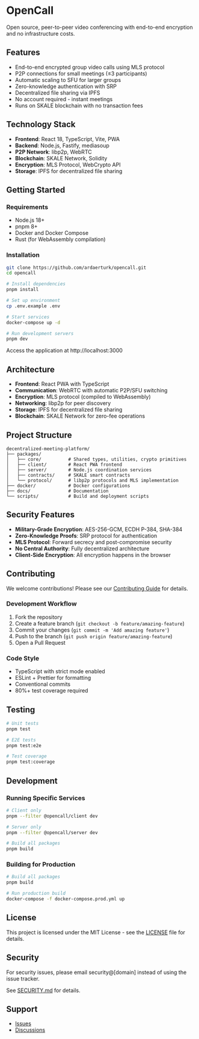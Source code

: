 # OpenCall

Open source, peer-to-peer video conferencing with end-to-end encryption and no infrastructure costs.

## Features

- End-to-end encrypted group video calls using MLS protocol
- P2P connections for small meetings (≤3 participants)
- Automatic scaling to SFU for larger groups
- Zero-knowledge authentication with SRP
- Decentralized file sharing via IPFS
- No account required - instant meetings
- Runs on SKALE blockchain with no transaction fees

## Technology Stack

- **Frontend**: React 18, TypeScript, Vite, PWA
- **Backend**: Node.js, Fastify, mediasoup
- **P2P Network**: libp2p, WebRTC
- **Blockchain**: SKALE Network, Solidity
- **Encryption**: MLS Protocol, WebCrypto API
- **Storage**: IPFS for decentralized file sharing

## Getting Started

### Requirements

- Node.js 18+
- pnpm 8+
- Docker and Docker Compose
- Rust (for WebAssembly compilation)

### Installation

```bash
git clone https://github.com/ardaerturk/opencall.git
cd opencall
```

```bash
# Install dependencies
pnpm install

# Set up environment
cp .env.example .env

# Start services
docker-compose up -d

# Run development servers
pnpm dev
```

Access the application at http://localhost:3000

## Architecture

- **Frontend**: React PWA with TypeScript
- **Communication**: WebRTC with automatic P2P/SFU switching
- **Encryption**: MLS protocol (compiled to WebAssembly)
- **Networking**: libp2p for peer discovery
- **Storage**: IPFS for decentralized file sharing
- **Blockchain**: SKALE Network for zero-fee operations

## Project Structure

```
decentralized-meeting-platform/
├── packages/
│   ├── core/          # Shared types, utilities, crypto primitives
│   ├── client/        # React PWA frontend
│   ├── server/        # Node.js coordination services
│   ├── contracts/     # SKALE smart contracts
│   └── protocol/      # libp2p protocols and MLS implementation
├── docker/            # Docker configurations
├── docs/              # Documentation
└── scripts/           # Build and deployment scripts
```

## Security Features

- **Military-Grade Encryption**: AES-256-GCM, ECDH P-384, SHA-384
- **Zero-Knowledge Proofs**: SRP protocol for authentication
- **MLS Protocol**: Forward secrecy and post-compromise security
- **No Central Authority**: Fully decentralized architecture
- **Client-Side Encryption**: All encryption happens in the browser

## Contributing

We welcome contributions! Please see our [Contributing Guide](CONTRIBUTING.md) for details.

### Development Workflow

1. Fork the repository
2. Create a feature branch (`git checkout -b feature/amazing-feature`)
3. Commit your changes (`git commit -m 'Add amazing feature'`)
4. Push to the branch (`git push origin feature/amazing-feature`)
5. Open a Pull Request

### Code Style

- TypeScript with strict mode enabled
- ESLint + Prettier for formatting
- Conventional commits
- 80%+ test coverage required

## Testing

```bash
# Unit tests
pnpm test

# E2E tests
pnpm test:e2e

# Test coverage
pnpm test:coverage
```

## Development

### Running Specific Services

```bash
# Client only
pnpm --filter @opencall/client dev

# Server only
pnpm --filter @opencall/server dev

# Build all packages
pnpm build
```

### Building for Production

```bash
# Build all packages
pnpm build

# Run production build
docker-compose -f docker-compose.prod.yml up
```

## License

This project is licensed under the MIT License - see the [LICENSE](LICENSE) file for details.

## Security

For security issues, please email security@[domain] instead of using the issue tracker.

See [SECURITY.md](SECURITY.md) for details.

## Support

- [Issues](https://github.com/ardaerturk/opencall/issues)
- [Discussions](https://github.com/ardaerturk/opencall/discussions)